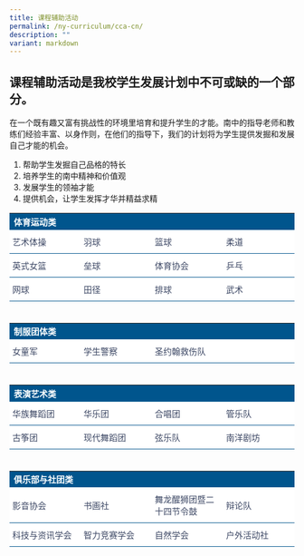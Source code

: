 ```yaml
---
title: 课程辅助活动
permalink: /ny-curriculum/cca-cn/
description: ""
variant: markdown
---
```

## 课程辅助活动是我校学生发展计划中不可或缺的一个部分。

在一个既有趣又富有挑战性的环境里培育和提升学生的才能。南中的指导老师和教练们经验丰富、以身作则，在他们的指导下，我们的计划将为学生提供发掘和发展自己才能的机会。

1.  帮助学生发掘自己品格的特长
2.  培养学生的南中精神和价值观
3.  发展学生的领袖才能
4.  提供机会，让学生发挥才华并精益求精
<style type="text/css">
.cca  {border-collapse:collapse;border-spacing:0;}
.cca td{ font-family:Arial, sans-serif; overflow:hidden;padding:10px 5px;word-break:normal;}
.cca .th-100{ background-color:#00558D; color:#FFF;text-align:left;vertical-align:top;font-size:15px; vertical-align: middle; width:100%;}
.cca .tg-25{background-color:#FFF;color:#3c4764;text-align:left;vertical-align:middle; border-bottom:1px solid #00558D !important; font-size:15px !important; width:25%;}	
</style>

<table style="width: 100%" class="cca">  
<tbody>
<tr>
  <th colspan="4" class="th-100">体育运动类</th>
</tr>
<tr>
    <td class="tg-25">艺术体操</td>
		<td class="tg-25">羽球</td>	
	  <td class="tg-25">篮球</td>	
		<td class="tg-25">柔道</td>	
</tr>
<tr>
    <td class="tg-25">英式女篮</td>
		<td class="tg-25">垒球</td>	
	  <td class="tg-25">体育协会</td>	
		<td class="tg-25">乒乓</td>	
</tr>
<tr>
    <td class="tg-25">网球</td>
		<td class="tg-25">田径</td>	
	  <td class="tg-25">排球</td>	
		<td class="tg-25">武术</td>	
</tr>
<tr><td>&nbsp;</td></tr>	
<tr>
  <th colspan="4" class="th-100">制服团体类</th>
</tr>
<tr>
    <td class="tg-25">女童军</td>
		<td class="tg-25">学生警察</td>	
	  <td class="tg-25">圣约翰救伤队</td>	
		<td class="tg-25">&nbsp;</td>	
</tr>
<tr><td>&nbsp;</td></tr>
<tr>
  <th colspan="4" class="th-100">表演艺术类</th>
</tr>
<tr>
    <td class="tg-25">华族舞蹈团</td>
		<td class="tg-25">华乐团</td>	
	  <td class="tg-25">合唱团</td>	
		<td class="tg-25">管乐队</td>	
</tr>	
		<tr><td class="tg-25">古筝团</td>	
	  <td class="tg-25">现代舞蹈团</td>
		<td class="tg-25">弦乐队</td>	
	  <td class="tg-25">南洋剧坊</td>	
</tr>	
<tr><td>&nbsp;</td></tr>
<tr>
  <th colspan="4" class="th-100">俱乐部与社团类</th>
</tr>
<tr>
    <td class="tg-25">影音协会</td>
		<td class="tg-25">书画社</td>	
	  <td class="tg-25">舞龙醒狮团暨二十四节令鼓</td>	
		<td class="tg-25">辩论队</td>	
</tr>	
		<tr><td class="tg-25">科技与资讯学会</td>	
	  <td class="tg-25">智力竞赛学会</td>
		<td class="tg-25">自然学会</td>	
	  <td class="tg-25">户外活动社</td>	
</tr>	
</tbody>
</table>